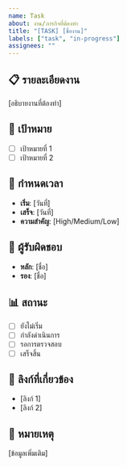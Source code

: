 ```yaml
---
name: Task
about: งาน/ภารกิจที่ต้องทำ
title: "[TASK] [ชื่องาน]"
labels: ["task", "in-progress"]
assignees: ""
---
```


## 📋 รายละเอียดงาน
[อธิบายงานที่ต้องทำ]

## 🎯 เป้าหมาย
- [ ] เป้าหมายที่ 1
- [ ] เป้าหมายที่ 2

## 📅 กำหนดเวลา
- **เริ่ม**: [วันที่]
- **เสร็จ**: [วันที่]
- **ความสำคัญ**: [High/Medium/Low]

## 👥 ผู้รับผิดชอบ
- **หลัก**: [ชื่อ]
- **รอง**: [ชื่อ]

## 📊 สถานะ
- [ ] ยังไม่เริ่ม
- [ ] กำลังดำเนินการ
- [ ] รอการตรวจสอบ
- [ ] เสร็จสิ้น

## 🔗 ลิงก์ที่เกี่ยวข้อง
- [ลิงก์ 1]
- [ลิงก์ 2]

## 📝 หมายเหตุ
[ข้อมูลเพิ่มเติม]
